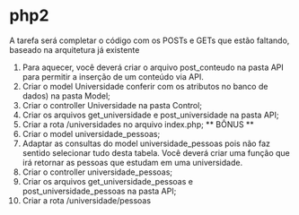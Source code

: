 # php2

A tarefa será completar o código com os POSTs e GETs que estão faltando, baseado na
arquitetura já existente
1) Para aquecer, você deverá criar o arquivo post_conteudo na pasta API para permitir
a inserção de um conteúdo via API.
2) Criar o model Universidade conferir com os atributos no banco de dados) na pasta
Model;
3) Criar o controller Universidade na pasta Control;
4) Criar os arquivos get_universidade e post_universidade na pasta API;
5) Criar a rota /universidades no arquivo index.php;
** BÔNUS **
6) Criar o model universidade_pessoas;
7) Adaptar as consultas do model universidade_pessoas pois não faz sentido
selecionar tudo desta tabela. Você deverá criar uma função que irá retornar as
pessoas que estudam em uma universidade.
8) Criar o controller universidade_pessoas;
9) Criar os arquivos get_universidade_pessoas e post_universidade_pessoas na pasta
API;
10) Criar a rota /universidade/pessoas

